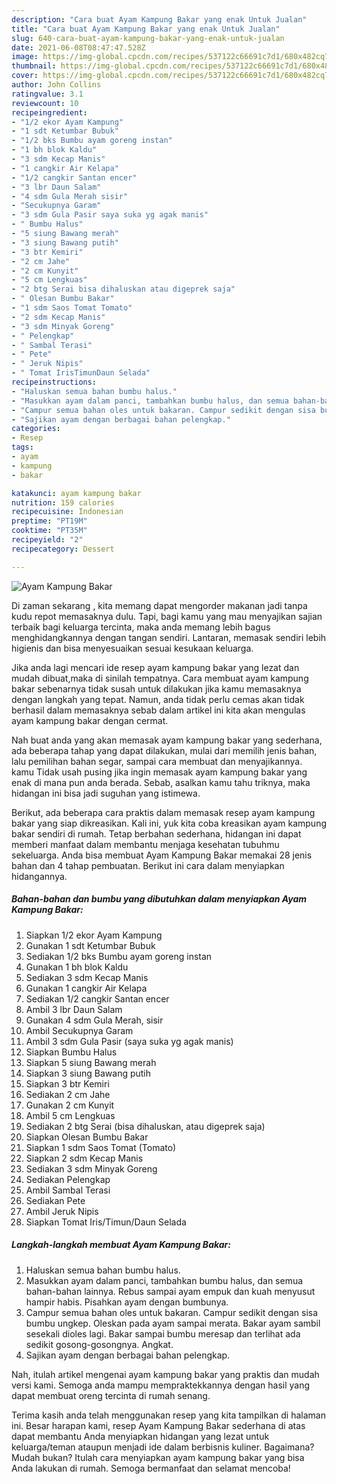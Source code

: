 ```yaml
---
description: "Cara buat Ayam Kampung Bakar yang enak Untuk Jualan"
title: "Cara buat Ayam Kampung Bakar yang enak Untuk Jualan"
slug: 640-cara-buat-ayam-kampung-bakar-yang-enak-untuk-jualan
date: 2021-06-08T08:47:47.528Z
image: https://img-global.cpcdn.com/recipes/537122c66691c7d1/680x482cq70/ayam-kampung-bakar-foto-resep-utama.jpg
thumbnail: https://img-global.cpcdn.com/recipes/537122c66691c7d1/680x482cq70/ayam-kampung-bakar-foto-resep-utama.jpg
cover: https://img-global.cpcdn.com/recipes/537122c66691c7d1/680x482cq70/ayam-kampung-bakar-foto-resep-utama.jpg
author: John Collins
ratingvalue: 3.1
reviewcount: 10
recipeingredient:
- "1/2 ekor Ayam Kampung"
- "1 sdt Ketumbar Bubuk"
- "1/2 bks Bumbu ayam goreng instan"
- "1 bh blok Kaldu"
- "3 sdm Kecap Manis"
- "1 cangkir Air Kelapa"
- "1/2 cangkir Santan encer"
- "3 lbr Daun Salam"
- "4 sdm Gula Merah sisir"
- "Secukupnya Garam"
- "3 sdm Gula Pasir saya suka yg agak manis"
- " Bumbu Halus"
- "5 siung Bawang merah"
- "3 siung Bawang putih"
- "3 btr Kemiri"
- "2 cm Jahe"
- "2 cm Kunyit"
- "5 cm Lengkuas"
- "2 btg Serai bisa dihaluskan atau digeprek saja"
- " Olesan Bumbu Bakar"
- "1 sdm Saos Tomat Tomato"
- "2 sdm Kecap Manis"
- "3 sdm Minyak Goreng"
- " Pelengkap"
- " Sambal Terasi"
- " Pete"
- " Jeruk Nipis"
- " Tomat IrisTimunDaun Selada"
recipeinstructions:
- "Haluskan semua bahan bumbu halus."
- "Masukkan ayam dalam panci, tambahkan bumbu halus, dan semua bahan-bahan lainnya. Rebus sampai ayam empuk dan kuah menyusut hampir habis. Pisahkan ayam dengan bumbunya."
- "Campur semua bahan oles untuk bakaran. Campur sedikit dengan sisa bumbu ungkep. Oleskan pada ayam sampai merata. Bakar ayam sambil sesekali dioles lagi. Bakar sampai bumbu meresap dan terlihat ada sedikit gosong-gosongnya. Angkat."
- "Sajikan ayam dengan berbagai bahan pelengkap."
categories:
- Resep
tags:
- ayam
- kampung
- bakar

katakunci: ayam kampung bakar 
nutrition: 159 calories
recipecuisine: Indonesian
preptime: "PT19M"
cooktime: "PT35M"
recipeyield: "2"
recipecategory: Dessert

---
```



![Ayam Kampung Bakar](https://img-global.cpcdn.com/recipes/537122c66691c7d1/680x482cq70/ayam-kampung-bakar-foto-resep-utama.jpg)

Di zaman  sekarang , kita memang dapat mengorder makanan jadi tanpa kudu repot memasaknya dulu. Tapi, bagi kamu yang mau menyajikan sajian terbaik bagi keluarga tercinta, maka anda memang lebih bagus menghidangkannya dengan tangan sendiri. Lantaran, memasak sendiri lebih higienis dan bisa menyesuaikan sesuai kesukaan keluarga.

Jika anda lagi mencari ide resep ayam kampung bakar yang lezat dan mudah dibuat,maka di sinilah tempatnya. Cara membuat ayam kampung bakar  sebenarnya tidak susah untuk dilakukan jika kamu memasaknya dengan langkah yang tepat. Namun, anda tidak perlu cemas akan tidak berhasil dalam memasaknya 
sebab dalam artikel ini kita akan mengulas ayam kampung bakar dengan cermat.  



Nah buat anda yang akan memasak ayam kampung bakar yang sederhana, ada beberapa tahap yang dapat dilakukan, mulai dari memilih jenis bahan, lalu pemilihan bahan segar, sampai cara membuat dan menyajikannya. kamu Tidak usah pusing jika ingin memasak ayam kampung bakar yang enak di mana pun anda berada. Sebab, asalkan kamu  tahu triknya, maka hidangan ini bisa jadi suguhan yang istimewa.

Berikut, ada beberapa cara praktis  dalam memasak resep ayam kampung bakar yang siap dikreasikan. Kali ini, yuk kita coba kreasikan ayam kampung bakar sendiri di rumah. Tetap berbahan sederhana, hidangan ini dapat memberi manfaat dalam membantu menjaga kesehatan tubuhmu sekeluarga. Anda bisa membuat Ayam Kampung Bakar memakai 28 jenis bahan dan 4 tahap pembuatan. Berikut ini cara dalam menyiapkan hidangannya.

<!--inarticleads1-->

##### Bahan-bahan dan bumbu yang dibutuhkan dalam menyiapkan Ayam Kampung Bakar:

1. Siapkan 1/2 ekor Ayam Kampung
1. Gunakan 1 sdt Ketumbar Bubuk
1. Sediakan 1/2 bks Bumbu ayam goreng instan
1. Gunakan 1 bh blok Kaldu
1. Sediakan 3 sdm Kecap Manis
1. Gunakan 1 cangkir Air Kelapa
1. Sediakan 1/2 cangkir Santan encer
1. Ambil 3 lbr Daun Salam
1. Gunakan 4 sdm Gula Merah, sisir
1. Ambil Secukupnya Garam
1. Ambil 3 sdm Gula Pasir (saya suka yg agak manis)
1. Siapkan  Bumbu Halus
1. Siapkan 5 siung Bawang merah
1. Siapkan 3 siung Bawang putih
1. Siapkan 3 btr Kemiri
1. Sediakan 2 cm Jahe
1. Gunakan 2 cm Kunyit
1. Ambil 5 cm Lengkuas
1. Sediakan 2 btg Serai (bisa dihaluskan, atau digeprek saja)
1. Siapkan  Olesan Bumbu Bakar
1. Siapkan 1 sdm Saos Tomat (Tomato)
1. Siapkan 2 sdm Kecap Manis
1. Sediakan 3 sdm Minyak Goreng
1. Sediakan  Pelengkap
1. Ambil  Sambal Terasi
1. Sediakan  Pete
1. Ambil  Jeruk Nipis
1. Siapkan  Tomat Iris/Timun/Daun Selada




<!--inarticleads2-->

##### Langkah-langkah membuat Ayam Kampung Bakar:

1. Haluskan semua bahan bumbu halus.
1. Masukkan ayam dalam panci, tambahkan bumbu halus, dan semua bahan-bahan lainnya. Rebus sampai ayam empuk dan kuah menyusut hampir habis. Pisahkan ayam dengan bumbunya.
1. Campur semua bahan oles untuk bakaran. Campur sedikit dengan sisa bumbu ungkep. Oleskan pada ayam sampai merata. Bakar ayam sambil sesekali dioles lagi. Bakar sampai bumbu meresap dan terlihat ada sedikit gosong-gosongnya. Angkat.
1. Sajikan ayam dengan berbagai bahan pelengkap.




Nah, itulah artikel mengenai  ayam kampung bakar  yang praktis dan mudah versi kami. Semoga anda mampu mempraktekkannya dengan hasil yang dapat membuat oreng tercinta di rumah senang. 

Terima kasih anda telah menggunakan resep yang kita tampilkan di halaman ini. Besar harapan kami, resep  Ayam Kampung Bakar sederhana di atas dapat membantu Anda menyiapkan hidangan yang lezat untuk keluarga/teman ataupun menjadi ide dalam berbisnis kuliner. Bagaimana? Mudah bukan? Itulah cara menyiapkan ayam kampung bakar yang bisa Anda lakukan di rumah. Semoga bermanfaat dan selamat mencoba!

